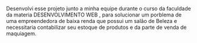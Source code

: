 Desenvolvi esse projeto junto a minha equipe durante o curso da faculdade da materia DESENVOLVIMENTO WEB , 
para solucionar um porblema de uma empreendedora de baixa renda que possui um salão de Beleza e necessitaria contabilizar seu estoque de produtos e da parte de venda de maquiagem.
